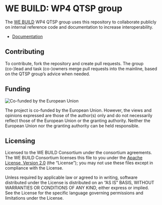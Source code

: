 # WE BUILD: WP4 QTSP group

The [WE BUILD](https://www.webuildconsortium.eu/) WP4 QTSP group uses
this repository to collaborate publicly on internal reference code and
documentation to increase interoperability.

- [Documentation](docs/README.md)

## Contributing

To contribute, fork the repository and create pull requests.
The group (co-)lead and task (co-)owners merge pull requests
into the mainline, based on the QTSP group’s advice when
needed.

## Funding

![Co-funded by the European Union](https://github.com/EWC-consortium/ewc-wiki/assets/455274/1ac9b4e3-06b9-4c3c-a2af-ec5fbf584517)

The project is co-funded by the European Union. However, the views and
opinions expressed are those of the author(s) only and do not
necessarily reflect those of the European Union or the granting
authority. Neither the European Union nor the granting authority can be
held responsible.

## Licensing

Licensed to the WE BUILD Consortium under the consortium
agreements. The WE BUILD Consortium licenses this file to
you under the [Apache License, Version 2.0](LICENSE) (the
“License”); you may not use these files except in
compliance with the License.

Unless required by applicable law or agreed to in writing,
software distributed under the License is distributed on an
“AS IS” BASIS, WITHOUT WARRANTIES OR CONDITIONS OF ANY
KIND, either express or implied.  See the License for the
specific language governing permissions and limitations
under the License.
